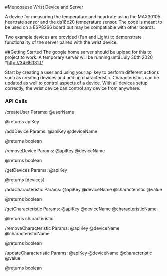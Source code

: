 #Menopause Wrist Device and Server

A device for measuring the temperature and heartrate using the MAX30105 heartrate sensor and the ds18b20 temperature sensor.
The code is meant to be used on a ESP8266 board but may be compatiable with other boards.

Two example devices are provided (Fan and Light) to demonstrate functionality of the server paired with the wrist device.

##Getting Started
The google home server should be upload for this to project to work. A temporary server will be running until July 30th 2020
*http://34.66.131.1/ 

Start by creating a user and using your api key to perform different actions such as creating devices and adding 
characteristic. Characteristics can be updated as well to control aspects of a device. With all devices setup correctly, the
wrist device can control any device from anywhere. 

### API Calls

/createUser 
Params:
@userName

@returns apiKey

/addDevice
Params:
@apiKey 
@deviceName

@returns boolean

/removeDevice
Params:
@apiKey 
@deviceName

@returns boolean

/getDevices
Params:
@apiKey 

@returns [devices]


/addCharacteristic
Params:
@apiKey 
@deviceName
@characteristic
@value

@returns boolean

/getCharacteristic
Params:
@apiKey 
@deviceName
@characteristicName

@returns characteristic

/removeCharacteristic
Params:
@apiKey 
@deviceName
@characteristicName

@returns boolean

/updateCharacteristic
Params:
@apiKey 
@deviceName
@characteristic
@value

@returns boolean

